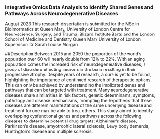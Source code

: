 ### Integrative Omics Data Analysis to Identify Shared Genes and Pathways Across Neurodegenerative Diseases
August 2023
This research dissertation is submitted for the MSc in Bioinformatics
at Queen Mary,
University of London
Centre for Neuroscience, Surgery, and Trauma, Blizard Institute
Barts and the London School of Medicine and Dentistry
Queen Mary University of London
Supervisor: Dr Sarah Louise Morgan

##Description
Between 2015 and 2050 the proportion of the world’s population over 60 will
nearly double from 12% to 22%. With an aging population comes the increased risk of
neurodegenerative diseases, a group of disorders effecting neurons in the brain resulting in
their progressive atrophy. Despite years of research, a cure is yet to be found, highlighting the
importance of continued research of therapeutic options. This can only be achieved by
understanding the implicated genes and pathways that can be targeted with treatment. Many
neurodegenerative diseases share similarities in risk factors, genetic determinants, symptoms,
pathology and disease mechanisms, prompting the hypothesis that these diseases are different
manifestations of the same underlying disease and treatment for one may be able to treat
others.
This study aimed to identify overlapping dysfunctional genes and pathways across the
following diseases to determine potential drug targets: Alzheimer’s disease, Parkinson’s
disease, amyotrophic lateral sclerosis, Lewy body dementia, Huntington’s disease and
multiple sclerosis.
